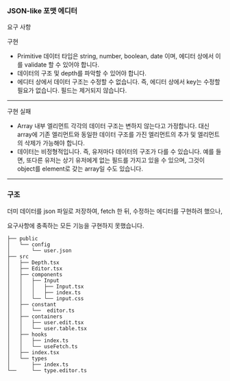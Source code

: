 ### JSON-like 포맷 에디터

요구 사항

구현

- Primitive 데이터 타입은 string, number, boolean, date 이며, 에디터 상에서 이를 validate 할 수 있어야 합니다.
- 데이터의 구조 및 depth를 파악할 수 있어야 합니다.
- 에디터 상에서 데이터 구조는 수정할 수 없습니다. 즉, 에디터 상에서 key는 수정할 필요가 없습니다. 필드는 제거되지 않습니다.

---

구현 실패

- Array 내부 엘리먼트 각각의 데이터 구조는 변하지 않는다고 가정합니다. 대신 array에 기존 엘리먼트와 동일한 데이터 구조를 가진 엘리먼트의 추가 및 엘리먼트의 삭제가 가능해야 합니다.
- 데이터는 비정형적입니다. 즉, 유저마다 데이터의 구조가 다를 수 있습니다. 예를 들면, 또다른 유저는 상기 유저에게 없는 필드를 가지고 있을 수 있으며, 그것이 object를 element로 갖는 array일 수도 있습니다.

---

### 구조

더미 데이터를 json 파일로 저장하여, fetch 한 뒤, 수정하는 에디터를 구현하려 했으나,

요구사항에 충족하는 모든 기능을 구현하지 못했습니다.

```
├── public
│   └── config
│       └── user.json
├── src
│   ├── Depth.tsx
│   ├── Editor.tsx
│   ├── components
│   │   ├── Input
│   │   │   ├── Input.tsx
│   │   │   ├── index.ts
│   │   └── └── input.css
│   ├── constant
│   │   └──  editor.ts
│   ├── containers
│   │   ├── user.edit.tsx
│   │   └── user.table.tsx
│   ├── hooks
│   │   ├── index.ts
│   │   └── useFetch.ts
│   ├── index.tsx
│   └── types
│       ├── index.ts
└──     └── type.editor.ts
```
